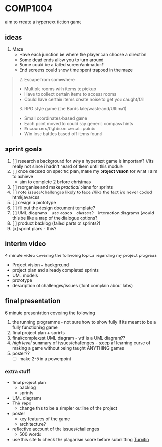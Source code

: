 # COMP1004

aim to create a hypertext fiction game 

## ideas
1.	Maze
	- Have each junction be where the player can choose a direction
	- Some dead ends allow you to turn around
	- Some could be a failed screen/animation?
	- End screens could show time spent trapped in the maze
> 2.	Escape from somewhere
>	- Multiple rooms with items to pickup 
>	- Have to collect certain items to access rooms
>	- Could have certain items create noise​ to get you caught/fail
> 3.	RPG style game (the Bards tale/wasteland/Ultima1)
>	- Small coordinates-based game
>	- Each point moved to could say generic compass hints
>	- Encounters/fights on certain points
>	- Win lose battles based off items found

## sprint goals
1. [ ] research a background for *why* a hypertext game is important? //its really not since i hadn't heard of them until this module
2. [ ] once decided on specific plan, make my **project vision** for what I aim to achieve
   - aim to complete 2 before christmas
4. [ ] reorganise and make *practical* plans for sprints
5. [ ] note issues/challenges likely to face //like the fact ive never coded html/java/css
6. [ ] design a prototype
7. [ ] fill out the design document template?
8. [ ] UML diagrams - use cases - classes? - interaction disgrams (would this be like a map of the dialogue options?
9. [ ] product backlog (failed parts of sprints?)
10. [x] sprint plans - this?

## interim video
4 minute video covering the follwoing topics regarding my project progress
* Project vision + background
* project plan and already completed sprints
* UML models
* prototype
* description of challenges/issues (dont complain about labs)

## final presentation
6 minute presentation covering the following
1. the running programme - not sure how to show fully if its meant to be a fully functioning game
2. final project plan + sprints
3. final/complexest UML diagram - wtf is a UML diagram??
4. *high level* summary of issues/challenges - steep af learning curve of making a game without being taught ANYTHING games
5. poster??
   - [ ] make 2-5 in a powerpoint

### extra stuff 
* final project plan
	- backlog
	- sprints
* UML diagrams
* This repo
  - change this to be a simpler outline of the project
* poster
  - key features of the game
  - architecture?
* reflective account of the issues/challenges
  - 500 words
* use this site to check the plagarism score before submitting [Turnitin](http://www.turnitinuk.com/)
